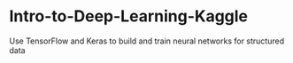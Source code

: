 # Intro-to-Deep-Learning-Kaggle
Use TensorFlow and Keras to build and train neural networks for structured data
